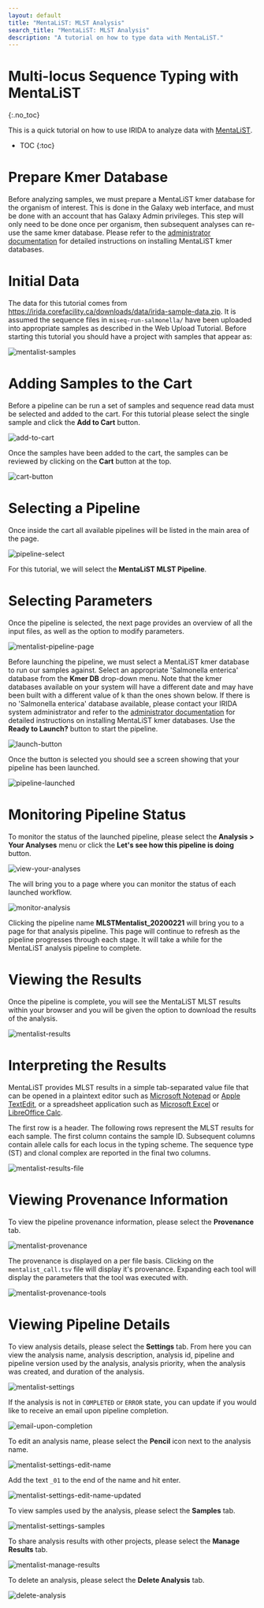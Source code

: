 ```yaml
---
layout: default
title: "MentaLiST: MLST Analysis"
search_title: "MentaLiST: MLST Analysis"
description: "A tutorial on how to type data with MentaLiST."
---
```


Multi-locus Sequence Typing with MentaLiST
==========================================
{:.no_toc}

This is a quick tutorial on how to use IRIDA to analyze data with [MentaLiST][mentalist-github].

* TOC
{:toc}

Prepare Kmer Database
=====================
Before analyzing samples, we must prepare a MentaLiST kmer database for the organism of interest. This is done in the Galaxy web interface, and must be done with an account that has Galaxy Admin privileges. This step will only need to be done once per organism, then subsequent analyses can re-use the same kmer database. Please refer to the [administrator documentation][mentalist-admin-docs] for detailed instructions on installing MentaLiST kmer databases.

Initial Data
============
The data for this tutorial comes from <https://irida.corefacility.ca/downloads/data/irida-sample-data.zip>. It is assumed the sequence files in `miseq-run-salmonella/` have been uploaded into appropriate samples as described in the Web Upload Tutorial. Before starting this tutorial you should have a project with samples that appear as:

![mentalist-samples][]

Adding Samples to the Cart
==========================

Before a pipeline can be run a set of samples and sequence read data must be selected and added to the cart. For this tutorial please select the single sample and click the **Add to Cart** button.

![add-to-cart][]

Once the samples have been added to the cart, the samples can be reviewed by clicking on the **Cart** button at the top.

![cart-button][]

Selecting a Pipeline
====================

Once inside the cart all available pipelines will be listed in the main area of the page.

![pipeline-select][]

For this tutorial, we will select the **MentaLiST MLST Pipeline**.

Selecting Parameters
====================

Once the pipeline is selected, the next page provides an overview of all the input files, as well as the option to modify parameters.

![mentalist-pipeline-page][]

Before launching the pipeline, we must select a MentaLiST kmer database to run our samples against. Select an appropriate 'Salmonella enterica' database from the **Kmer DB** drop-down menu. Note that the kmer databases available on your system will have a different date and may have been built with a different value of k than the ones shown below. If there is no 'Salmonella enterica' database available, please contact your IRIDA system administrator and refer to the [administrator documentation][mentalist-admin-docs] for detailed instructions on installing MentaLiST kmer databases. Use the **Ready to Launch?** button to start the pipeline.

![launch-button][]

Once the button is selected you should see a screen showing that your pipeline has been launched.

![pipeline-launched][]

Monitoring Pipeline Status
==========================

To monitor the status of the launched pipeline, please select the **Analysis > Your Analyses** menu or click the **Let's see how this pipeline is doing** button.

![view-your-analyses][]

The will bring you to a page where you can monitor the status of each launched workflow.

![monitor-analysis][]

Clicking the pipeline name **MLSTMentalist_20200221** will bring you to a page for that analysis pipeline. This page will continue to refresh as the pipeline progresses through each stage.  It will take a while for the MentaLiST analysis pipeline to complete.

Viewing the Results
===================

Once the pipeline is complete, you will see the MentaLiST MLST results within your browser and you will be given the option to download the results of the analysis.

![mentalist-results][]

Interpreting the Results
========================

MentaLiST provides MLST results in a simple tab-separated value file that can be opened in a plaintext editor such as [Microsoft Notepad][microsoft-notepad] or [Apple TextEdit][apple-textedit], or a spreadsheet application such as [Microsoft Excel][microsoft-excel] or [LibreOffice Calc][libreoffice-calc].

The first row is a header. The following rows represent the MLST results for each sample. The first column contains the sample ID. Subsequent columns contain allele calls for each locus in the typing scheme. The sequence type (ST) and clonal complex are reported in the final two columns.

![mentalist-results-file]

Viewing Provenance Information
==============================

To view the pipeline provenance information, please select the **Provenance** tab.

![mentalist-provenance][]

The provenance is displayed on a per file basis. Clicking on the `mentalist_call.tsv` file will display it's provenance. Expanding each tool will display the parameters that the tool was executed with.

![mentalist-provenance-tools][]


Viewing Pipeline Details
========================

To view analysis details, please select the **Settings** tab. From here you can view the analysis name, analysis description, analysis id, pipeline and pipeline version used by the analysis, analysis priority, when the analysis was created, and duration of the analysis.

![mentalist-settings]

If the analysis is not in `COMPLETED` or `ERROR` state, you can update if you would like to receive an email upon pipeline completion.

![email-upon-completion]

To edit an analysis name, please select the **Pencil** icon next to the analysis name.

![mentalist-settings-edit-name]

Add the text `_01` to the end of the name and hit enter.

![mentalist-settings-edit-name-updated]

To view samples used by the analysis, please select the **Samples** tab.

![mentalist-settings-samples]

To share analysis results with other projects, please select the **Manage Results** tab.

![mentalist-manage-results]

To delete an analysis, please select the **Delete Analysis** tab.

![delete-analysis]


[add-to-cart]: images/add-to-cart.png
[apple-textedit]: https://en.wikipedia.org/wiki/TextEdit
[cart-button]: images/cart-button.png
[delete-analysis]: images/delete-analysis.png
[email-upon-completion]: ../../../images/tutorials/common/pipelines/email-upon-completion.png
[launch-button]: ../../../images/tutorials/common/pipelines/ready-to-launch-button.png
[libreoffice-calc]: https://www.libreoffice.org/discover/calc/
[mentalist-admin-docs]: ../../../administrator/galaxy/pipelines/mentalist
[mentalist-docs]: https://github.com/WGS-TB/MentaLiST/tree/mentalist_v0.1/docs
[mentalist-github]: https://github.com/WGS-TB/MentaLiST
[mentalist-manage-results]: images/mentalist-manage-results.png
[mentalist-paper]: http://mgen.microbiologyresearch.org/content/journal/mgen/10.1099/mgen.0.000146
[mentalist-pipeline-page]: images/mentalist-pipeline-page.png
[mentalist-provenance]: images/mentalist-provenance.png
[mentalist-provenance-tools]: images/mentalist-provenance-tools.png
[mentalist-results]: images/mentalist-results.png
[mentalist-results-file]: images/mentalist-results-file.png
[mentalist-samples]: images/mentalist-samples.png
[mentalist-settings]: images/mentalist-settings.png
[mentalist-settings-edit-name]: images/mentalist-settings-edit-name.png
[mentalist-settings-edit-name-updated]: images/mentalist-settings-name-updated.png
[mentalist-settings-samples]: images/mentalist-settings-samples.png
[microsoft-excel]: https://products.office.com/en-ca/excel
[microsoft-notepad]: https://en.wikipedia.org/wiki/Microsoft_Notepad
[monitor-analysis]: images/view-analysis-status.png
[pipeline-launched]: images/pipeline-launched.png
[pipeline-select]: images/pipeline-select.png
[view-your-analyses]: images/view-your-analyses.png